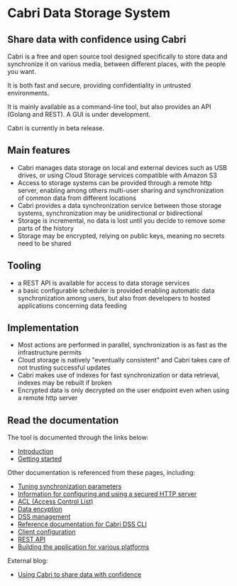 # Cabri Data Storage System

## Share data with confidence using Cabri

Cabri is a free and open source tool designed specifically to store data
and synchronize it on various media, between different places, with the people you want.

It is both fast and secure, providing confidentiality in untrusted environments.

It is mainly available as a command-line tool, but also provides an API (Golang and REST).
A GUI is under development.

Cabri is currently in beta release.

## Main features

- Cabri manages data storage on local and external devices such as USB drives,
or using Cloud Storage services compatible with Amazon S3
- Access to storage systems can be provided through a remote http server,
  enabling among others multi-user sharing and synchronization of common data
  from different locations
- Cabri provides a data synchronization service between those storage systems,
  synchronization may be unidirectional or bidirectional 
- Storage is incremental, no data is lost until you decide to remove some parts of the history
- Storage may be encrypted, relying on public keys, meaning no secrets need to be shared

## Tooling

- a REST API is available for access to data storage services
- a basic configurable scheduler is provided enabling automatic data synchronization among users,
but also from developers to hosted applications concerning data feeding

## Implementation

- Most actions are performed in parallel, synchronization is as fast as the infrastructure permits
- Cloud storage is natively "eventually consistent" and Cabri takes care of not trusting successful updates
- Cabri makes use of indexes for fast synchronization or data retrieval, indexes may be rebuilt if broken
- Encrypted data is only decrypted on the user endpoint even when using a remote http server

## Read the documentation

The tool is documented through the links below:

- [Introduction](doc/intro.md)
- [Getting started](doc/gscli.md)

Other documentation is referenced from these pages, including:

- [Tuning synchronization parameters](doc/synctune.md)
- [Information for configuring and using a secured HTTP server](doc/https.md)
- [ACL (Access Control List)](doc/acl.md)
- [Data encyption](doc/encrypt.md)
- [DSS management](doc/mng.md)
- [Reference documentation for Cabri DSS CLI](doc/cliref.md)
- [Client configuration](doc/cliconf.md)
- [REST API](doc/restapi.md)
- [Building the application for various platforms](doc/build.md)

External blog:

- [Using Cabri to share data with confidence](https://blog.otvl.org/blog/cabri-share-conf)
